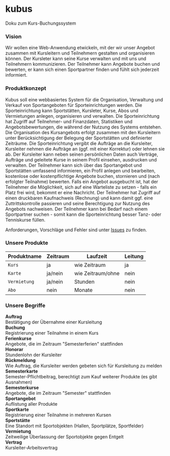 # kubus
Doku zum Kurs-Buchungssystem

### Vision
Wir wollen eine Web-Anwendung etwickeln, mit der wir unser Angebot zusammen mit Kursleitern und Teilnehmern gestalten und organisieren können. Der Kursleter kann seine Kurse verwalten und mit uns und Teilnehmern kommunizieren. Der Teilnehmer kann Angebote buchen und bewerten, er kann sich einen Sportpartner finden und fühlt sich jederzeit informiert. 

### Produktkonzept
Kubus soll eine webbasiertes System für die Organisation, Verwaltung und Verkauf von Sportangeboten für Sporteinrichtungen werden. Die Sporteinrichtung kann Sportstätten, Kursleter, Kurse, Abos und Vermietungen anlegen, organisieren und verwalten. Die Sporteinrichtung hat Zugriff auf Teilnehmer- und Finanzdaten, Statistiken und Angebotsbewertungen, die während der Nutzung des Systems entstehen. Die Organisation des Kursangebots erfolgt zusammen mit den Kursleitern unter Berücksichtigung der Belegung der Sportstätten und definierter Zeiträume. Die Sporteinrichtung vergibt die Aufträge an die Kursleiter, Kursleiter nehmen die Aufträge an (ggf. mit einer Korrektur) oder lehnen sie ab. Der Kursleiter kann neben seinen persönlichen Daten auch Verträge, Aufträge und geleitete Kurse in seinem Profil einsehen, ausdrucken und verwalten. Der Teilnehmer kann sich über das Sportangebot und Sportstätten umfassend informieren, ein Profil anlegen und bearbeiten, kostenlose oder kostenpflichtige Angebote buchen, stornieren und (nach erfolgter Teilnahme) bewerten. Falls ein Angebot ausgebucht ist, hat der Teilnehmer die Möglichkeit, sich auf eine Warteliste zu setzen - falls ein Platz frei wird, bekommt er eine Nachricht. Der Teilnehmer hat Zugriff auf einen druckbaren Kaufnachweis (Rechnung) und kann damit ggf. eine Zuttrittskontrolle passieren und seine Berechtigung zur Nutzung des Angebots nachweisen. Der Teilnehmer kann bei Bedarf nach einem Sportpartner suchen - somit kann die Sporteinrichtung besser Tanz- oder Tenniskurse füllen.

Anforderungen, Vorschläge und Fehler sind unter [Issues](https://github.com/robogito/kubus/issues) zu finden.  
### Unsere Produkte
|Produktname|Zeitraum|Laufzeit|Leitung|
|-----------|--------|--------|-------|
|`Kurs`|ja|wie Zeitraum|ja|
|`Karte`|ja/nein|wie Zeitraum/ohne|nein|
|`Vermietung`|ja/nein|Stunden|nein|
|`Abo`|nein|Monate|nein|

### Unsere Begriffe
**Auftrag**  
Bestätigung der Übernahme einer Kursleitung  
**Buchung**  
Registrierung einer Teilnahme in einem Kurs  
**Ferienkurse**  
Angebote, die im Zeitraum "Semesterferien" stattfinden  
**Honorar**  
Stundenlohn der Kursleiter  
**Rückmeldung**  
Wie Auftrag, die Kursleiter werden gebeten sich für Kursleitung zu melden  
**Semesterkarte**  
Semester-Pflichtbeitrag, berechtigt zum Kauf weiterer Produkte (es gibt Ausnahmen)  
**Semesterkurse**  
Angebote, die im Zeitraum "Semester" stattfinden  
**Sportangebot**  
Auflistung aller Produkte  
**Sportkarte**  
Registrierung einer Teilnahme in mehreren Kursen  
**Sportstätte**  
Eine Standort mit Sportobjekten (Hallen, Sportplätze, Sportfelder)  
**Vermietung**  
Zeitweilige Überlassung der Sportobjekte gegen Entgelt  
**Vertrag**  
Kursleiter-Arbeitsvertrag
